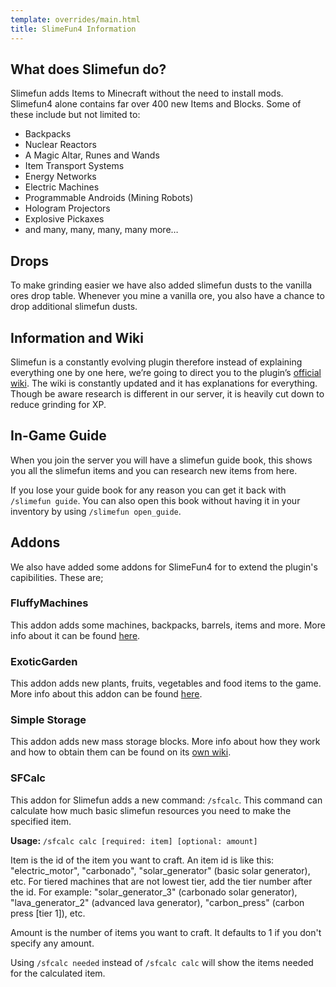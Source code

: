 ```yaml
---
template: overrides/main.html
title: SlimeFun4 Information
---
```


## What does Slimefun do?​

Slimefun adds Items to Minecraft without the need to install mods. Slimefun4 alone contains far over 400 new Items and Blocks. Some of these include but not limited to:

* Backpacks
* Nuclear Reactors
* A Magic Altar, Runes and Wands
* Item Transport Systems
* Energy Networks
* Electric Machines
* Programmable Androids (Mining Robots)
* Hologram Projectors
* Explosive Pickaxes
* and many, many, many, many more…

## Drops

To make grinding easier we have also added slimefun dusts to the vanilla ores drop table. Whenever you mine a vanilla ore, you also have a chance to drop additional slimefun dusts.

## Information and Wiki

Slimefun is a constantly evolving plugin therefore instead of explaining everything one by one here, we’re going to direct you to the plugin’s [official wiki]. The wiki is constantly updated and it has explanations for everything. Though be aware research is different in our server, it is heavily cut down to reduce grinding for XP.

  [official wiki]: https://github.com/Slimefun/Slimefun4/wiki/Getting-Started

## In-Game Guide

When you join the server you will have a slimefun guide book, this shows you all the slimefun items and you can research new items from here.

If you lose your guide book for any reason you can get it back with `/slimefun guide`. You can also open this book without having it in your inventory by using `/slimefun open_guide`.

## Addons

We also have added some addons for SlimeFun4 for to extend the plugin's capibilities. These are;

### FluffyMachines

This addon adds some machines, backpacks, barrels, items and more. More info about it can be found [here](https://github.com/NCBPFluffyBear/FluffyMachines/tree/master).

### ExoticGarden

This addon adds new plants, fruits, vegetables and food items to the game. More info about this addon can be found [here](https://dev.bukkit.org/projects/exotic-garden).

### Simple Storage

This addon adds new mass storage blocks. More info about how they work and how to obtain them can be found on its [own wiki](https://github.com/Sefiraat/Simple-Storage/wiki).

### SFCalc

This addon for Slimefun adds a new command: `/sfcalc`. This command can calculate how much basic slimefun resources you need to make the specified item.

**Usage:** `/sfcalc calc [required: item] [optional: amount]`

Item is the id of the item you want to craft. An item id is like this: "electric_motor", "carbonado", "solar_generator" (basic solar generator), etc. For tiered machines that are not lowest tier, add the tier number after the id. For example: "solar_generator_3" (carbonado solar generator), "lava_generator_2" (advanced lava generator), "carbon_press" (carbon press [tier 1]), etc.

Amount is the number of items you want to craft. It defaults to 1 if you don't specify any amount.

Using `/sfcalc needed` instead of `/sfcalc calc` will show the items needed for the calculated item.
